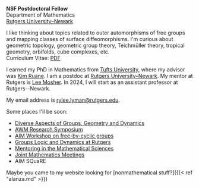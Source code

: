 **NSF Postdoctoral Fellow**  
Department of Mathematics  
[Rutgers University–Newark](https://sasn.rutgers.edu/academics-admissions/academic-departments/mathematics-computer-science)

I like thinking about topics related to outer automorphisms of free groups and
mapping classes of surface diffeomorphisms.
I'm curious about geometric topology, geometric group theory, Teichmüller theory,
tropical geometry, orbifolds, cube complexes, etc.    
Curriculum Vitae: [PDF](/pdfs/Lyman.pdf)

I earned my PhD in Mathematics from [Tufts University](https://math.tufts.edu),
where my advisor was [Kim Ruane](https://math.tufts.edu/people/faculty/kim-ruane).
I am a postdoc at
[Rutgers University–Newark](https://sasn.rutgers.edu/academics-admissions/academic-departments/mathematics-computer-science).
My mentor at Rutgers is [Lee Mosher](https://www.newark.rutgers.edu/about-us/have-you-met-rutgers-newark/lee-mosher).
In 2024, I will start as an assistant professor at Rutgers--Newark.

My email address is <rylee.lyman@rutgers.edu>.


Some places I'll be soon:
 - [Diverse Aspects of Groups, Geometry and Dynamics](https://www.groups-and-spaces.kit.edu/758.php)
 - [AWM Research Symposium](https://awm-math.org/meetings/awm-research-symposium/)
 - [AIM Workshop on free-by-cyclic groups](https://aimath.org/workshops/upcoming/freebycyclic/)
 - [Groups Logic and Dynamics at Rutgers](https://sites.math.rutgers.edu/~fc327/GLaDF2023/index.html)
 - [Mentoring in the Mathematical Sciences](https://sites.google.com/view/minms/home)
 - [Joint Mathematics Meetings](https://www.jointmathematicsmeetings.org/meetings/national/jmm2024/2300_program.html)
 - AIM SQuaRE
 
 Maybe you came to my website looking for [nonmathematical stuff?]({{< ref "alanza.md" >}})
